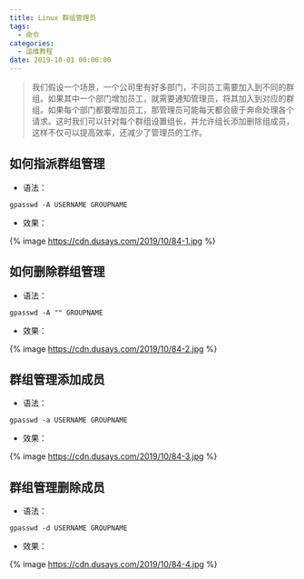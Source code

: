```yaml
---
title: Linux 群组管理员
tags:
  - 命令
categories:
  - 运维教程
date: 2019-10-01 00:00:00
---
```


> 我们假设一个场景，一个公司里有好多部门，不同员工需要加入到不同的群组。如果其中一个部门增加员工，就需要通知管理员，将其加入到对应的群组。如果每个部门都要增加员工，那管理员可能每天都会疲于奔命处理各个请求。这时我们可以针对每个群组设置组长，并允许组长添加删除组成员，这样不仅可以提高效率，还减少了管理员的工作。

<!-- more -->

## 如何指派群组管理

* 语法：

```
gpasswd -A USERNAME GROUPNAME
```

* 效果：

{% image https://cdn.dusays.com/2019/10/84-1.jpg %}

## 如何删除群组管理

* 语法：

```
gpasswd -A "" GROUPNAME
```

* 效果：

{% image https://cdn.dusays.com/2019/10/84-2.jpg %}

## 群组管理添加成员

* 语法：

```
gpasswd -a USERNAME GROUPNAME
```

* 效果：

{% image https://cdn.dusays.com/2019/10/84-3.jpg %}

## 群组管理删除成员

* 语法：

```
gpasswd -d USERNAME GROUPNAME
```

* 效果：

{% image https://cdn.dusays.com/2019/10/84-4.jpg %}